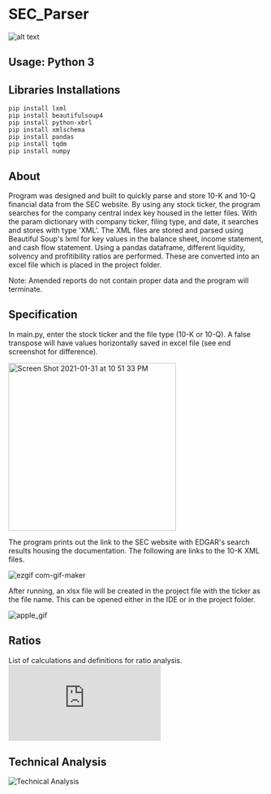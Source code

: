 # SEC_Parser

![alt text](https://forthebadge.com/images/badges/made-with-python.svg) 

## Usage: Python 3

## Libraries Installations
```
pip install lxml
pip install beautifulsoup4
pip install python-xbrl
pip install xmlschema
pip install pandas
pip install tqdm
pip install numpy
```

## About
Program was designed and built to quickly parse and store 10-K and 10-Q financial data from the SEC website. By using any stock ticker, the program searches for the company central index key housed in the letter files. With the param dictionary with company ticker, filing type, and date, it searches and stores with type 'XML'. The XML files are stored and parsed using Beautiful Soup's lxml for key values in the balance sheet, income statement, and cash flow statement. Using a pandas dataframe, different liquidity, solvency and profitibility ratios are performed. These are converted into an excel file which is placed in the project folder.


Note: Amended reports do not contain proper data and the program will terminate. 

## Specification
In main.py, enter the stock ticker and the file type (10-K or 10-Q). A false transpose will have values horizontally saved in excel file (see end screenshot for difference).

<img width="330" alt="Screen Shot 2021-01-31 at 10 51 33 PM" src="https://user-images.githubusercontent.com/56742122/106424377-eb058e00-6416-11eb-8f1f-26b5c5f8f76d.png">

The program prints out the link to the SEC website with EDGAR's search results housing the documentation. The following are links to the 10-K XML files.

![ezgif com-gif-maker](https://user-images.githubusercontent.com/56742122/106427380-1c348d00-641c-11eb-843f-f62988727df0.gif)


After running, an xlsx file will be created in the project file with the ticker as the file name. This can be opened either in the IDE or in the project folder.

![apple_gif](https://user-images.githubusercontent.com/56742122/106561512-aa247c80-64dd-11eb-9798-b80086ce54ac.gif)


## Ratios 
List of calculations and definitions for ratio analysis. 
![Ratio Derivations](https://github.com/mcalmette/SEC_Parser/blob/master/Ratios.md)

## Technical Analysis
![Technical Analysis](https://github.com/mcalmette/TechnicalAnalysis)
